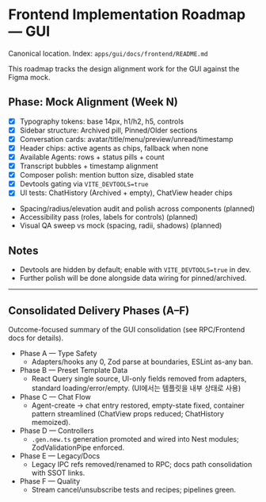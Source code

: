 # Frontend Implementation Roadmap — GUI

Canonical location. Index: `apps/gui/docs/frontend/README.md`

This roadmap tracks the design alignment work for the GUI against the Figma mock.

## Phase: Mock Alignment (Week N)

- [x] Typography tokens: base 14px, h1/h2, h5, controls
- [x] Sidebar structure: Archived pill, Pinned/Older sections
- [x] Conversation cards: avatar/title/menu/preview/unread/timestamp
- [x] Header chips: active agents as chips, fallback when none
- [x] Available Agents: rows + status pills + count
- [x] Transcript bubbles + timestamp alignment
- [x] Composer polish: mention button size, disabled state
- [x] Devtools gating via `VITE_DEVTOOLS=true`
- [x] UI tests: ChatHistory (Archived + empty), ChatView header chips
- Spacing/radius/elevation audit and polish across components (planned)
- Accessibility pass (roles, labels for controls) (planned)
- Visual QA sweep vs mock (spacing, radii, shadows) (planned)

## Notes

- Devtools are hidden by default; enable with `VITE_DEVTOOLS=true` in dev.
- Further polish will be done alongside data wiring for pinned/archived.

---

## Consolidated Delivery Phases (A–F)

Outcome-focused summary of the GUI consolidation (see RPC/Frontend docs for details).

- Phase A — Type Safety
  - Adapters/hooks any 0, Zod parse at boundaries, ESLint as-any ban.
- Phase B — Preset Template Data
  - React Query single source, UI-only fields removed from adapters, standard loading/error/empty. (UI에서는 템플릿을 내부 상태로 사용)
- Phase C — Chat Flow
  - Agent-create → chat entry restored, empty-state fixed, container pattern streamlined (ChatView props reduced; ChatHistory memoized).
- Phase D — Controllers
  - `.gen.new.ts` generation promoted and wired into Nest modules; ZodValidationPipe enforced.
- Phase E — Legacy/Docs
  - Legacy IPC refs removed/renamed to RPC; docs path consolidation with SSOT links.
- Phase F — Quality
  - Stream cancel/unsubscribe tests and recipes; pipelines green.
